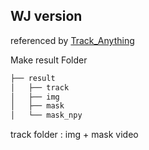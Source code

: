 ## WJ version 
referenced by [Track_Anything](https://github.com/gaomingqi/Track-Anything)

Make result Folder
```bash
├── result
│   ├── track
│   ├── img
│   ├── mask
│   └── mask_npy
``` 

track folder : img + mask video 
